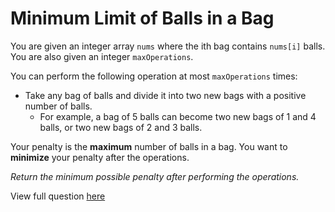 # **Minimum Limit of Balls in a Bag**

You are given an integer array `nums` where the ith bag contains `nums[i]` balls. You are also given an integer `maxOperations`.

You can perform the following operation at most `maxOperations` times:

- Take any bag of balls and divide it into two new bags with a positive number of balls.
  - For example, a bag of 5 balls can become two new bags of 1 and 4 balls, or two new bags of 2 and 3 balls.

Your penalty is the **maximum** number of balls in a bag. You want to **minimize** your penalty after the operations.

_Return the minimum possible penalty after performing the operations._

View full question <a href="https://leetcode.com/problems/minimum-limit-of-balls-in-a-bag?envType=daily-question&envId=2024-12-07">here</a>
